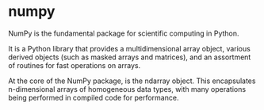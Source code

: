 # numpy

NumPy is the fundamental package for scientific computing in Python. 

It is a Python library that provides a multidimensional array object, various derived objects (such as masked arrays and matrices), and an assortment of routines for fast operations on arrays.

At the core of the NumPy package, is the ndarray object. This encapsulates n-dimensional arrays of homogeneous data types, with many operations being performed in compiled code for performance.
